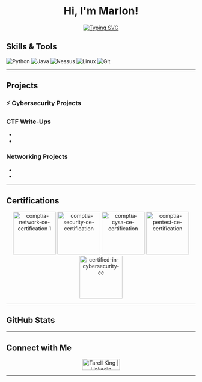 <h1 align="center">Hi, I'm Marlon! </h1>

<p align="center">
  <a href="https://git.io/typing-svg">
    <img src="https://readme-typing-svg.demolab.com/?lines=Cybersecurity+and+Ethical+Hacking+;Welcome+To+My+Github!&center=true&size=35&width=800&height=200" alt="Typing SVG" />
  </a>
</p>

##  Skills & Tools

![Python](https://img.shields.io/badge/Python-3776AB?style=flat&logo=python&logoColor=white)
![Java](https://img.shields.io/badge/Java-007396?style=flat&logo=java&logoColor=white)
![Nessus](https://img.shields.io/badge/Nessus-FF0000?style=flat&logo=nessus&logoColor=white)
![Linux](https://img.shields.io/badge/Linux-FCC624?style=flat&logo=linux&logoColor=black)
![Git](https://img.shields.io/badge/Git-F05032?style=flat&logo=git&logoColor=white)

---

##  Projects

### ⚡ **Cybersecurity Projects**


###  **CTF Write-Ups**
-
-

###  **Networking Projects**

- 
-


---

## Certifications

<p align="center">
  
  <img width="114" height="114" alt="comptia-network-ce-certification 1" src="https://github.com/user-attachments/assets/589901cb-2a3e-4c76-be19-7e03c309bd74" />
  <img width="114" height="114" alt="comptia-security-ce-certification" src="https://github.com/user-attachments/assets/35891606-1b10-4be6-b9cf-f0791031de67" />
  <img width="114" height="114" alt="comptia-cysa-ce-certification" src="https://github.com/user-attachments/assets/5c2bcad7-d2d0-426c-956d-5b7ef4c10b73" />
  <img width="114" height="114" alt="comptia-pentest-ce-certification" src="https://github.com/user-attachments/assets/86ba4343-d145-414e-8a68-34661ec53ba6" />
  <img width="114" height="114" alt="certified-in-cybersecurity-cc" src="https://github.com/user-attachments/assets/b6951192-1498-43bf-9e51-0e5075a53a1e" />

</p>

---

## GitHub Stats



---

## Connect with Me

<p align="center">
  <a href="https://www.linkedin.com/in/marlone-michaud/" target="blank">
<img align="center" src="https://img.shields.io/badge/LinkedIn-0A66C2?style=for-the-badge&logo=linkedin&logoColor=white" alt="Tarell King | LinkedIn" height="30" width="100" />
  </a>

  </a>
  <!-- Add more social links if desired -->
</p>

---

<!--
## 📢 Latest Blog Posts

<!-- You can integrate your blog posts here using GitHub Actions or third-party services -->

